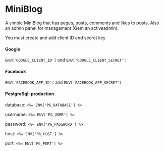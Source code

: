 # MiniBlog
A simple MiniBlog that has pages, posts, comments and likes to posts. Also an admin panel for management (Gem an activeadmin).

You must create and add client ID and secret key

#### Google
`ENV['GOOGLE_CLIENT_ID']` and `ENV['GOOGLE_CLIENT_SECRET']`

#### Facebook
`ENV['FACEBOOK_APP_ID']` and `ENV['FACEBOOK_APP_SECRET']`

#### PostgreSql: production

database: `<%= ENV['PG_DATABASE'] %>`

username: `<%= ENV['PG_USER'] %> `

password: `<%= ENV['PG_PASSWORD'] %>`

host: `<%= ENV['PG_HOST'] %>`

port: `<%= ENV['PG_PORT'] %>`
